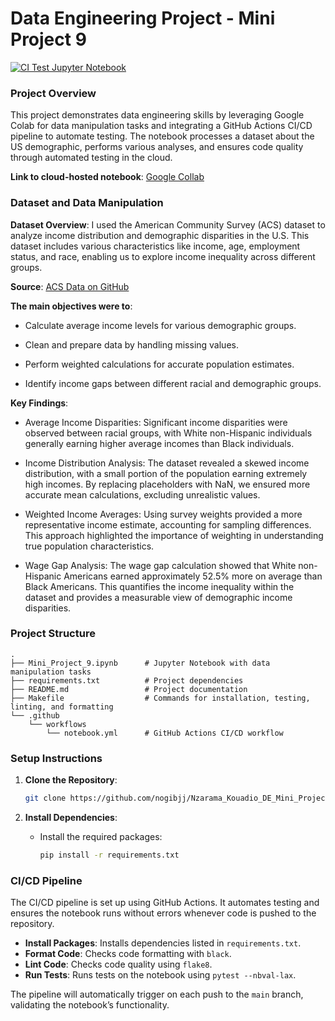 
# Data Engineering Project - Mini Project 9

[![CI Test Jupyter Notebook](https://github.com/nogibjj/Nzarama_Kouadio_DE_Mini_Project9/actions/workflows/notebook.yml/badge.svg)](https://github.com/nogibjj/Nzarama_Kouadio_DE_Mini_Project9/actions/workflows/notebook.yml)

### Project Overview
This project demonstrates data engineering skills by leveraging Google Colab for data manipulation tasks and integrating a GitHub Actions CI/CD pipeline to automate testing. The notebook processes a dataset about the US demographic, performs various analyses, and ensures code quality through automated testing in the cloud.

**Link to cloud-hosted notebook**: [Google Collab](https://colab.research.google.com/drive/1b4Mu7L5mAJBJ3lDNMZMwWt_xRKgr1zaj?usp=sharing)

### Dataset and Data Manipulation

**Dataset Overview**: I used the American Community Survey (ACS) dataset to analyze income distribution and demographic disparities in the U.S. This dataset includes various characteristics like income, age, employment status, and race, enabling us to explore income inequality across different groups.

**Source**: [ACS Data on GitHub](https://github.com/nickeubank/MIDS_Data/raw/refs/heads/master/US_AmericanCommunitySurvey/US_ACS_2017_10pct_sample.dta?download=)

**The main objectives were to**:

- Calculate average income levels for various demographic groups.

- Clean and prepare data by handling missing values.

- Perform weighted calculations for accurate population estimates.

- Identify income gaps between different racial and demographic groups.

**Key Findings**:

- Average Income Disparities: Significant income disparities were observed between racial groups, with White non-Hispanic individuals generally earning higher average incomes than Black individuals.

- Income Distribution Analysis: The dataset revealed a skewed income distribution, with a small portion of the population earning extremely high incomes. By replacing placeholders with NaN, we ensured more accurate mean calculations, excluding unrealistic values.

- Weighted Income Averages: Using survey weights provided a more representative income estimate, accounting for sampling differences. This approach highlighted the importance of weighting in understanding true population characteristics.

- Wage Gap Analysis: The wage gap calculation showed that White non-Hispanic Americans earned approximately 52.5% more on average than Black Americans. This quantifies the income inequality within the dataset and provides a measurable view of demographic income disparities.

### Project Structure
```
.
├── Mini_Project_9.ipynb      # Jupyter Notebook with data manipulation tasks
├── requirements.txt          # Project dependencies
├── README.md                 # Project documentation
├── Makefile                  # Commands for installation, testing, linting, and formatting
└── .github
    └── workflows
        └── notebook.yml      # GitHub Actions CI/CD workflow
```

### Setup Instructions
1. **Clone the Repository**:
   ```bash
   git clone https://github.com/nogibjj/Nzarama_Kouadio_DE_Mini_Project9.git
   ```

2. **Install Dependencies**:
   - Install the required packages:
     ```bash
     pip install -r requirements.txt
     ```

### CI/CD Pipeline
The CI/CD pipeline is set up using GitHub Actions. It automates testing and ensures the notebook runs without errors whenever code is pushed to the repository.

  - **Install Packages**: Installs dependencies listed in `requirements.txt`.
  - **Format Code**: Checks code formatting with `black`.
  - **Lint Code**: Checks code quality using `flake8`.
  - **Run Tests**: Runs tests on the notebook using `pytest --nbval-lax`.

The pipeline will automatically trigger on each push to the `main` branch, validating the notebook’s functionality.

